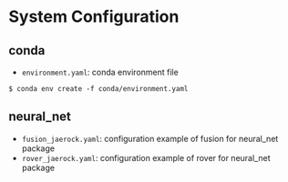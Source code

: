 # System Configuration

## conda
- `environment.yaml`: conda environment file


```
$ conda env create -f conda/environment.yaml
```

## neural_net
- `fusion_jaerock.yaml`: configuration example of fusion for neural_net package
- `rover_jaerock.yaml`: configuration example of rover for neural_net package
 
